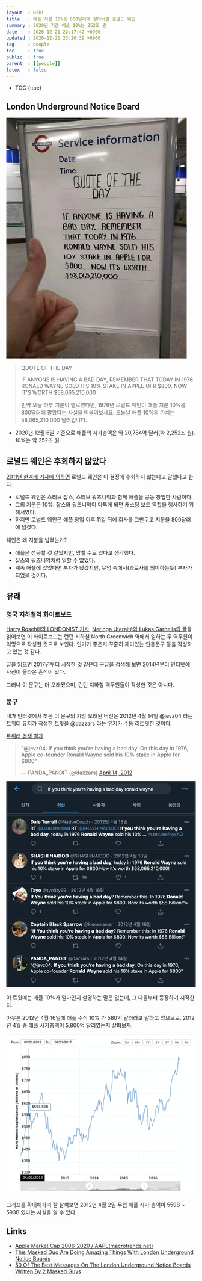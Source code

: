 ```yaml
---
layout  : wiki
title   : 애플 지분 10%를 800달러에 팔아버린 로널드 웨인
summary : 2020년 기준 애플 10%는 252조 원
date    : 2020-12-21 22:17:42 +0900
updated : 2020-12-21 23:20:39 +0900
tag     : people
toc     : true
public  : true
parent  : [[people]]
latex   : false
---
```

* TOC
{:toc}

## London Underground Notice Board

![quote-of-the-day][white-board]

> QUOTE OF THE DAY
>
> IF ANYONE IS HAVING A BAD DAY, REMEMBER THAT TODAY IN 1976 RONALD WAYNE SOLD HIS 10% STAKE IN APPLE
OFR $800. NOW IT'S WORTH $58,065,210,000
>
> 만약 오늘 하루 기분이 별로였다면, 1976년 로널드 웨인이 애플 지분 10%를 800달러에 팔았다는 사실을 떠올려보세요.
오늘날 애플 10%의 가치는 58,065,210,000 달러입니다.

- 2020년 12월 6일 기준으로 애플의 시가총액은 약 20,784억 달러(약 2,252조 원). 10%는 약 252조 원.

## 로널드 웨인은 후회하지 않았다

[2011년 한겨레 기사에 의하면]( http://www.hani.co.kr/arti/international/america/510221.html ) 로널드 웨인은 이 결정에 후회하지 않는다고 말했다고 한다.

- 로널드 웨인은 스티브 잡스, 스티브 워즈니악과 함께 애플을 공동 창업한 사람이다.
- 그의 지분은 10%. 잡스와 워즈니악이 다투게 되면 캐스팅 보드 역할을 행사하기 위해서였다.
- 하지만 로널드 웨인은 애플 창업 이후 11일 뒤에 회사를 그만두고 지분을 800달러에 넘겼다.

웨인은 왜 지분을 넘겼는가?

- 애플은 성공할 것 같았지만, 망할 수도 있다고 생각했다.
- 잡스와 워즈니악처럼 일할 수 없었다.
- 계속 애플에 있었다면 부자가 됐겠지만, 무덤 속에서(과로사를 의미하는듯) 부자가 되었을 것이다.

## 유래

### 영국 지하철역 화이트보드

[Harry Rosehill의 LONDONIST 기사][harry-rosehill], [Neringa Utaraitė와 Lukas Garnelis의 글][bored-panda]을 읽어보면 이 화이트보드는 런던 지하철 North Greenwich 역에서 일하는 두 역무원이 익명으로 작성한 것으로 보인다.
인기가 좋은지 꾸준히 재미있는 인용문구 등을 작성하고 있는 것 같다.

글을 읽으면 2017년부터 시작한 것 같은데 [구글을 검색해 보면][google-result] 2014년부터 인터넷에 사진이 올라온 흔적이 있다.

그러나 이 문구는 더 오래됐으며, 런던 지하철 역무원들이 작성한 것은 아니다.


### 문구

내가 인터넷에서 찾은 이 문구의 가장 오래된 버전은 2012년 4월 14일 @jevz04 라는 트위터 유저가 작성한 트윗을 @dazzars 라는 유저가 수동 리트윗한 것이다.

[트위터 검색 결과][twitter-result]

<blockquote class="twitter-tweet"><p lang="en" dir="ltr">&quot;@jevz04: If you think you&#39;re having a bad day: On this day in 1976, Apple co-founder Ronald Wayne sold his 10% stake in Apple for $800&quot;</p>&mdash; PANDA_PANDIT (@dazzars) <a href="https://twitter.com/dazzars/status/191078862124363776?ref_src=twsrc%5Etfw">April 14, 2012</a></blockquote> <script async src="https://platform.twitter.com/widgets.js" charset="utf-8"></script>

![트위터 캡처 이미지]( /post-img/ronald-wayne/102785090-bdbdcd00-43e0-11eb-924f-15f93cb85d34.png )

이 트윗에는 애플 10%가 얼마인지 설명하는 말은 없는데, 그 다음부터 등장하기 시작한다.

아무튼 2012년 4월 16일에 애플 주식 10% 가 580억 달러라고 말하고 있으므로, 2012년 4월 중 애플 시가총액이 5,800억 달러였는지 살펴보자.

![애플 시가 총액 변화 그래프][market-capitalization-apple-2012]

그래프를 확대해가며 잘 살펴보면 2012년 4월 2일 무렵 애플 시가 총액이 559B ~ 593B 였다는 사실을 알 수 있다.


## Links

- [Apple Market Cap 2006-2020 / AAPL(macrotrends.net)]( https://www.macrotrends.net/stocks/charts/AAPL/apple/market-cap )
- [This Masked Duo Are Doing Amazing Things With London Underground Notice Boards][harry-rosehill]
- [50 Of The Best Messages On The London Underground Notice Boards Written By 2 Masked Guys][bored-panda]

[harry-rosehill]: https://londonist.com/london/transport/the-ultimate-tube-service-information-announcement-boards
[bored-panda]: https://www.boredpanda.com/all-on-the-board-messages-underground-london/
[white-board]: /post-img/ronald-wayne/102780991-44bb7700-43da-11eb-9fd8-be8e6dd5c24d.png 
[google-result]: https://www.google.co.kr/search?hl=ko&biw=1920&bih=920&tbs=sbi%3AAMhZZitctvFbA990OMegaLWAyaONeQiEIIVZhkAW6uSk_1rfaexitDRYp9_1iqdXgdZ3EAojSkkW4gEudtEDSLwwlPPoObOe03bgp5SOiRuXorrqwQupuntcBgopdpK_15kMl0S8h0qItrPJ7iMWiSOB9Xfcz7hrbXrhBZZTzhBS7nlMdduUyZJ4f3UTvgEd_1UnKb7wDfjOP7NXkvrDwMTqmMWlo8rhar8pfRhjv7kinKmK3cqzzKRlD4X74imZodpO4FgtrcHJas-iaoZkgU3jRuDycGFzE7Ls5-g0qq0y8Ax6WVJMR9WZT7kj6wEgmegiAFm4KImIdsk_1%2Ccdr%3A1%2Ccd_min%3A6%2F1%2F2014%2Ccd_max%3A12%2F31%2F2015&sxsrf=ALeKk00GrC_QfrxDxJ8SEgnxuyWcHlmPxA%3A1608556563607&ei=E6DgX4jZJMPZhwPut5yACQ&q=london+underground+notice+board+ronald+wayne&oq=london+underground+notice+board+ronald+wayne&gs_lcp=CgZwc3ktYWIQAzoGCCMQJxATOgQIABAeOgUIIRCgAToECCEQFVCgClj3HGCKI2gAcAB4AIABvAKIAfoYkgEHMC44LjMuM5gBAKABAaoBB2d3cy13aXo&sclient=psy-ab&ved=0ahUKEwjIrsyUlN_tAhXD7GEKHe4bB5AQ4dUDCA0&uact=5
[market-capitalization-apple-2012]: /post-img/ronald-wayne/102785264-08d7e000-43e1-11eb-9546-4b1ff95bc530.png 
[twitter-result]: https://twitter.com/search?q=If%20you%20think%20you%27re%20having%20a%20bad%20day%20ronald%20wayne&src=typed_query&f=live

